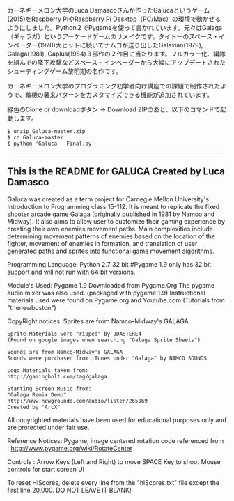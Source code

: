 カーネギーメロン大学のLuca Damascoさんが作ったGalucaというゲーム(2015)をRaspberry PiやRaspberry Pi Desktop（PC/Mac）の環境で動かせるようにしました。Python２でPygameを使って書かれています。元々はGalaga（ギャラガ）というアーケードゲームのリメイクです。タイトーのスペース・インベーダー(1978)大ヒットに続いてナムコが送り出したGalaxian(1979), Galaga(1981), Gaplus(1984)３部作の２作目に当たります。フルカラー化、編隊を組んでの降下攻撃などスペース・インベーダーから大幅にアップデートされたシューティングゲーム黎明期の名作です。

カーネギーメロン大学のプログラミング初学者向け講座での課題で制作されたようで、敵機の襲来パターンをカスタマイズできる機能が追加されています。

緑色のClone or downloadボタン -> Download ZIPのあと、以下のコマンドで起動します。
```
$ unzip Galuca-master.zip
$ cd Galuca-master
$ python 'Galuca - Final.py'
```
----------------------------------------



 This is the README for GALUCA
	Created by Luca Damasco
----------------------------------------
Galuca was created as a term project for Carnegie Mellon
University's Introduction to Programming class 15-112. It 
is meant to replicate the fixed shooter arcade game Galaga
(originally published in 1981 by Namco and Midway). It also aims
to allow user to customize their gaming experience by creating their own
enemies movement paths. Main complexities include
determining movement patterns of enemies based on the location of the 
fighter, movement of enemies in formation, and translation of user 
generated paths and sprites into functional game movement algorithms. 
 
Programming Language:
	Python 2.7 32 bit
	#Pygame 1.9 only has 32 bit support and will not run with 64 bit versions. 

Module's Used: 
	Pygame 1.9
		Downloaded from Pygame.Org
		The pygame audio mixer was also used. (packaged with pygame 1.9) 
		Instructional materials used were found on Pygame.org and Youtube.com
		(Tutorials from "thenewboston")

CopyRight notices:
	Sprites are from Namco-Midway's GALAGA

	Sprite Materials were "ripped" by JDASTERE4
	(Found on google images when searching "Galaga Sprite Sheets")

	Sounds are from Namco-Midway's GALAGA
	Sounds were purchased from iTunes under "Galaga" by NAMCO SOUNDS

	Logo Materials taken from:
	http://gamingbolt.com/tag/galaga

	Starting Screen Music from:
	"Galaga Remix Demo"
	http://www.newgrounds.com/audio/listen/265069
	Created by "ArcX"
	

All copyrighted materials have been used for educational purposes only 
and are protected under fair use.  

Reference Notices:
    Pygame, image centered rotation code referenced from : 
		http://www.pygame.org/wiki/RotateCenter
	
Controls : 
Arrow Keys (Left and Right) to move
SPACE Key to shoot
Mouse controls for start screen UI

To reset HiScores, delete every line from the "hiScores.txt" 
file except the first line 20,000. DO NOT LEAVE IT BLANK!
